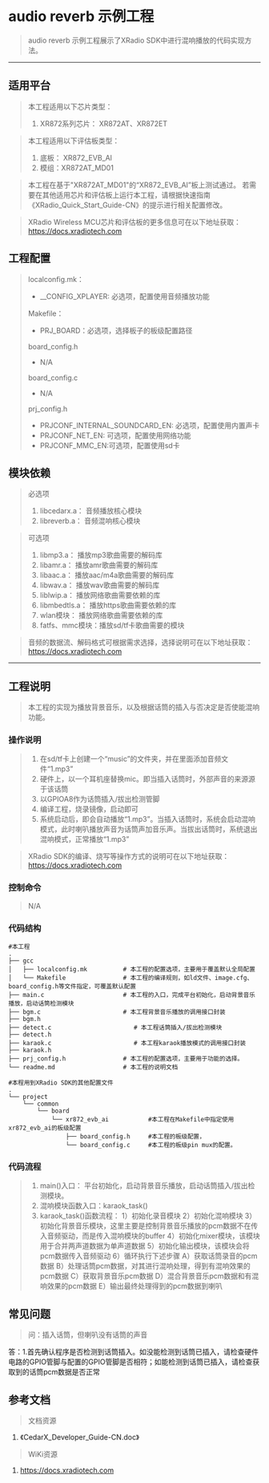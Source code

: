 # audio reverb 示例工程

> audio reverb 示例工程展示了XRadio SDK中进行混响播放的代码实现方法。
>

---

## 适用平台

> 本工程适用以下芯片类型：
>
> 1. XR872系列芯片： XR872AT、XR872ET

> 本工程适用以下评估板类型：
> 1. 底板： XR872_EVB_AI
> 2. 模组：XR872AT_MD01

> 本工程在基于"XR872AT_MD01"的“XR872_EVB_AI”板上测试通过。
> 若需要在其他适用芯片和评估板上运行本工程，请根据快速指南《XRadio_Quick_Start_Guide-CN》的提示进行相关配置修改。

> XRadio Wireless MCU芯片和评估板的更多信息可在以下地址获取：
> https://docs.xradiotech.com

## 工程配置

> localconfig.mk：
> * __CONFIG_XPLAYER: 必选项，配置使用音频播放功能
>
> Makefile：
> * PRJ_BOARD：必选项，选择板子的板级配置路径
>
> board_config.h
> * N/A
>
> board_config.c
> * N/A
>
> prj_config.h
> * PRJCONF_INTERNAL_SOUNDCARD_EN: 必选项，配置使用内置声卡
> * PRJCONF_NET_EN: 可选项，配置使用网络功能
> * PRJCONF_MMC_EN:可选项，配置使用sd卡

## 模块依赖

> 必选项
> 1. libcedarx.a： 音频播放核心模块
> 2. libreverb.a： 音频混响核心模块

> 可选项
> 1. libmp3.a： 播放mp3歌曲需要的解码库
> 2. libamr.a： 播放amr歌曲需要的解码库
> 3. libaac.a： 播放aac/m4a歌曲需要的解码库
> 4. libwav.a： 播放wav歌曲需要的解码库
> 5. liblwip.a： 播放网络歌曲需要依赖的库
> 6. libmbedtls.a： 播放https歌曲需要依赖的库
> 7. wlan模块： 播放网络歌曲需要依赖的库
> 8. fatfs、mmc模块：播放sd/tf卡歌曲需要的模块

> 音频的数据流、解码格式可根据需求选择，选择说明可在以下地址获取：
> https://docs.xradiotech.com

---

## 工程说明

> 本工程的实现为播放背景音乐，以及根据话筒的插入与否决定是否使能混响功能。

### 操作说明

> 1. 在sd/tf卡上创建一个“music”的文件夹，并在里面添加音频文件“1.mp3”
> 2. 硬件上，以一个耳机座替换mic。即当插入话筒时，外部声音的来源源于该话筒
> 3. 以GPIOA8作为话筒插入/拔出检测管脚
> 4. 编译工程，烧录镜像，启动即可
> 5. 系统启动后，即会自动播放“1.mp3”。当插入话筒时，系统会启动混响模式，此时喇叭播放声音为话筒声加音乐声。当拔出话筒时，系统退出混响模式，正常播放“1.mp3”

> XRadio SDK的编译、烧写等操作方式的说明可在以下地址获取：
> https://docs.xradiotech.com

### 控制命令

> N/A

### 代码结构
```
#本工程
.
├── gcc
│   ├── localconfig.mk          # 本工程的配置选项，主要用于覆盖默认全局配置
│   └── Makefile                # 本工程的编译规则，如ld文件、image.cfg、board_config.h等文件指定，可覆盖默认配置
├── main.c                      # 本工程的入口，完成平台初始化，启动背景音乐播放，启动话筒检测模块
├── bgm.c                       # 本工程背景音乐播放的调用接口封装
├── bgm.h
├── detect.c                       # 本工程话筒插入/拔出检测模块
├── detect.h
├── karaok.c                       # 本工程karaok播放模式的调用接口封装
├── karaok.h
├── prj_config.h                # 本工程的配置选项，主要用于功能的选择。
└── readme.md                   # 本工程的说明文档

#本程用到XRadio SDK的其他配置文件
.
└── project
    └── common
        └── board
            └── xr872_evb_ai           #本工程在Makefile中指定使用xr872_evb_ai的板级配置
                ├── board_config.h     #本工程的板级配置，
                └── board_config.c     #本工程的板级pin mux的配置。
```
### 代码流程

> 1. main()入口： 平台初始化，启动背景音乐播放，启动话筒插入/拔出检测模块。
> 2. 混响模块函数入口：karaok_task()
> 3. karaok_task()函数流程：
>   1）初始化录音模块
>   2）初始化混响模块
>   3）初始化背景音乐模块，这里主要是控制背景音乐播放的pcm数据不在传入音频驱动，而是传入混响模块的buffer
>   4）初始化mixer模块，该模块用于合并两声道数据为单声道数据
>   5）初始化输出模块，该模块会将pcm数据传入音频驱动
>   6）循环执行下述步骤
>            A）获取话筒录音的pcm数据
>            B）处理话筒pcm数据，对其进行混响处理，得到有混响效果的pcm数据
>            C）获取背景音乐pcm数据
>            D）混合背景音乐pcm数据和有混响效果的pcm数据
>            E）输出最终处理得到的pcm数据到喇叭
>


## 常见问题

> 问：插入话筒，但喇叭没有话筒的声音

答：1.首先确认程序是否检测到话筒插入。如没能检测到话筒已插入，请检查硬件电路的GPIO管脚与配置的GPIO管脚是否相符；如能检测到话筒已插入，请检查获取到的话筒pcm数据是否正常

## 参考文档

> 文档资源

1. 《CedarX_Developer_Guide-CN.doc》

> WiKi资源

1. https://docs.xradiotech.com

